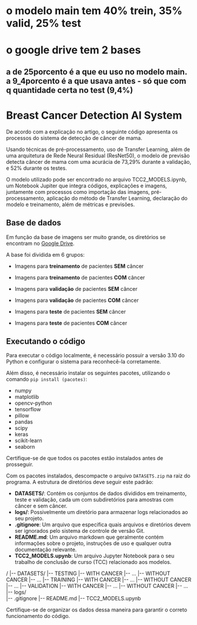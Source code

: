 # o modelo main tem 40% trein, 35% valid, 25% test
# o google drive tem 2 bases 
## a de 25porcento é a que eu uso no modelo main. a 9_4porcento é a que usava antes - só que com q quantidade certa no test (9,4%)

# Breast Cancer Detection AI System

De acordo com a explicação no artigo, o seguinte código apresenta os processos do sistema de detecção de câncer de mama. 

Usando técnicas de pré-processamento, uso de Transfer Learning, além de uma arquitetura de Rede Neural Residual (ResNet50), o modelo de previsão detecta câncer de mama com uma acurácia de 73,29% durante a validação, e 52% durante os testes.

O modelo utilizado pode ser encontrado no arquivo TCC2_MODELS.ipynb, um Notebook Jupiter que integra códigos, explicações e imagens, juntamente com processos como importação das imagens, pré-processamento, aplicação do método de Transfer Learning, declaração do modelo e treinamento, além de métricas e previsões.



## Base de dados

Em função da base de imagens ser muito grande, os diretórios se encontram no [Google Drive](https://drive.google.com/drive/folders/1dLuh5ZCn1lfqwx5gEmfldaShSq9TtLnf?usp=drive_link).

A base foi dividida em 6 grupos:

* Imagens para **treinamento** de pacientes **SEM** câncer

* Imagens para **treinamento** de pacientes **COM** câncer

* Imagens para **validação** de pacientes **SEM** câncer

* Imagens para **validação** de pacientes **COM** câncer

* Imagens para **teste** de pacientes **SEM** câncer

* Imagens para **teste** de pacientes **COM** câncer


## Executando o código

Para executar o código localmente, é necessário possuir a versão 3.10 do Python e configurar o sistema para reconhecê-la corretamente.

Além disso, é necessário instalar os seguintes pacotes, utilizando o comando `pip install (pacotes)`:

- numpy 
- matplotlib
- opencv-python 
- tensorflow 
- pillow 
- pandas 
- scipy 
- keras 
- scikit-learn
- seaborn


Certifique-se de que todos os pacotes estão instalados antes de prosseguir.

Com os pacotes instalados, descompacte o arquivo `DATASETS.zip` na raiz do programa. A estrutura de diretórios deve seguir este padrão:



- **DATASETS/**: Contém os conjuntos de dados divididos em treinamento, teste e validação, cada um com subdiretórios para amostras com câncer e sem câncer.
- **logs/**: Possivelmente um diretório para armazenar logs relacionados ao seu projeto.
- **.gitignore**: Um arquivo que especifica quais arquivos e diretórios devem ser ignorados pelo sistema de controle de versão Git.
- **README.md**: Um arquivo markdown que geralmente contém informações sobre o projeto, instruções de uso e qualquer outra documentação relevante.
- **TCC2_MODELS.upynb**: Um arquivo Jupyter Notebook para o seu trabalho de conclusão de curso (TCC) relacionado aos modelos.



/
|-- DATASETS/
    |-- TESTING
        |-- WITH CANCER
            |-- ...
        |-- WITHOUT CANCER
            |-- ...
    |-- TRAINING
        |-- WITH CANCER
            |-- ...
        |-- WITHOUT CANCER
            |-- ...
    |-- VALIDATION
        |-- WITH CANCER
            |-- ...
        |-- WITHOUT CANCER
            |-- ...
|-- logs/     
|-- .gitignore
|-- README.md
|-- TCC2_MODELS.upynb




Certifique-se de organizar os dados dessa maneira para garantir o correto funcionamento do código.
